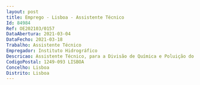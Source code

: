 ```yaml
--- 
layout: post
title: Emprego - Lisboa - Assistente Técnico
Id: 84984
Ref: OE202103/0157
DataAbertura: 2021-03-04
DataFecho: 2021-03-18
Trabalho: Assistente Técnico
Empregador: Instituto Hidrográfico
Descricao: Assistente Técnico, para a Divisão de Química e Poluição do Meio Marinho
CodigoPostal: 1249-093 LISBOA
Concelho: Lisboa
Distrito: Lisboa
--- 
```

